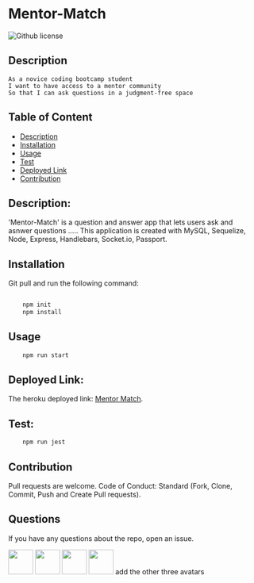 # Mentor-Match

![Github license](https://img.shields.io/badge/License-MIT-yellow.svg)

## Description

```
As a novice coding bootcamp student
I want to have access to a mentor community
So that I can ask questions in a judgment-free space
```

## Table of Content

-   [Description](#description)
-   [Installation](#installation)
-   [Usage](#usage)
-   [Test](#test)
-   [Deployed Link](#deployed)
-   [Contribution](#contribution)

## <a name="description"></a>Description:

'Mentor-Match' is a question and answer app that lets users ask and asnwer questions ..... 
This application is created with MySQL, Sequelize, Node, Express, Handlebars, Socket.io, Passport.

## <a name="installation"></a>Installation

Git pull and run the following command:

```bash

    npm init
    npm install

```

## <a name="usage"></a>Usage

```bash
    npm run start
```

## <a name="deployed"></a>Deployed Link:

The heroku deployed link: <a href="https://mentor-match1.herokuapp.com/">Mentor Match</a>.

## <a name="test"></a>Test:

```bash
    npm run jest
```

## Contribution

Pull requests are welcome. Code of Conduct: Standard (Fork, Clone, Commit, Push and Create Pull requests).

## Questions

If you have any questions about the repo, open an issue.

<img src="https://avatars0.githubusercontent.com/u/56233744?v=4" width ="50px" height="50px">
<img src="https://avatars0.githubusercontent.com/u/28842469?v=4" width ="50px" height="50px">
<img src="" width ="50px" height="50px">
<img src="" width ="50px" height="50px">
 add the other three avatars







